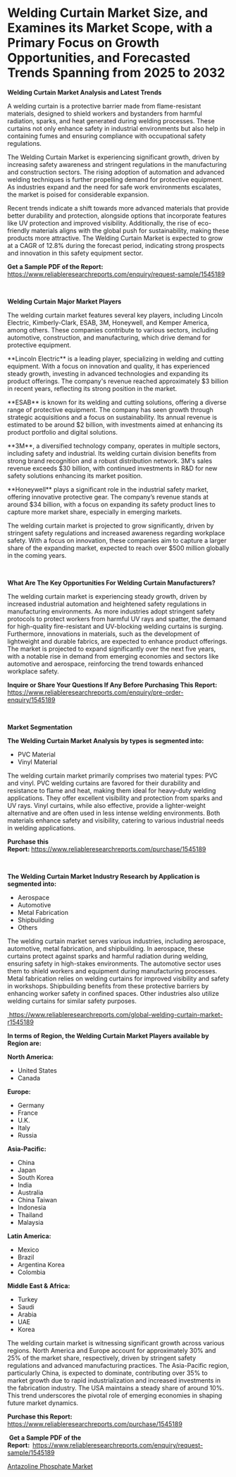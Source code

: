 <p><h1>Welding Curtain Market Size, and Examines its Market Scope, with a Primary Focus on Growth Opportunities, and Forecasted Trends Spanning from 2025 to 2032</h1></p><p><strong>Welding Curtain Market Analysis and Latest Trends</strong></p>
<p><p>A welding curtain is a protective barrier made from flame-resistant materials, designed to shield workers and bystanders from harmful radiation, sparks, and heat generated during welding processes. These curtains not only enhance safety in industrial environments but also help in containing fumes and ensuring compliance with occupational safety regulations.</p><p>The Welding Curtain Market is experiencing significant growth, driven by increasing safety awareness and stringent regulations in the manufacturing and construction sectors. The rising adoption of automation and advanced welding techniques is further propelling demand for protective equipment. As industries expand and the need for safe work environments escalates, the market is poised for considerable expansion.</p><p>Recent trends indicate a shift towards more advanced materials that provide better durability and protection, alongside options that incorporate features like UV protection and improved visibility. Additionally, the rise of eco-friendly materials aligns with the global push for sustainability, making these products more attractive. The Welding Curtain Market is expected to grow at a CAGR of 12.8% during the forecast period, indicating strong prospects and innovation in this safety equipment sector.</p></p>
<p><strong>Get a Sample PDF of the Report:&nbsp;</strong> <a href="https://www.reliableresearchreports.com/enquiry/request-sample/1545189?utm_campaign=1558&utm_medium=2&utm_source=Github&utm_content=ia&utm_term=31032025&utm_id=welding-curtain">https://www.reliableresearchreports.com/enquiry/request-sample/1545189</a></p>
<p>&nbsp;</p>
<p><strong>Welding Curtain Major Market Players</strong></p>
<p><p>The welding curtain market features several key players, including Lincoln Electric, Kimberly-Clark, ESAB, 3M, Honeywell, and Kemper America, among others. These companies contribute to various sectors, including automotive, construction, and manufacturing, which drive demand for protective equipment.</p><p>**Lincoln Electric** is a leading player, specializing in welding and cutting equipment. With a focus on innovation and quality, it has experienced steady growth, investing in advanced technologies and expanding its product offerings. The company's revenue reached approximately $3 billion in recent years, reflecting its strong position in the market.</p><p>**ESAB** is known for its welding and cutting solutions, offering a diverse range of protective equipment. The company has seen growth through strategic acquisitions and a focus on sustainability. Its annual revenue is estimated to be around $2 billion, with investments aimed at enhancing its product portfolio and digital solutions.</p><p>**3M**, a diversified technology company, operates in multiple sectors, including safety and industrial. Its welding curtain division benefits from strong brand recognition and a robust distribution network. 3M's sales revenue exceeds $30 billion, with continued investments in R&D for new safety solutions enhancing its market position.</p><p>**Honeywell** plays a significant role in the industrial safety market, offering innovative protective gear. The company’s revenue stands at around $34 billion, with a focus on expanding its safety product lines to capture more market share, especially in emerging markets.</p><p>The welding curtain market is projected to grow significantly, driven by stringent safety regulations and increased awareness regarding workplace safety. With a focus on innovation, these companies aim to capture a larger share of the expanding market, expected to reach over $500 million globally in the coming years.</p></p>
<p>&nbsp;</p>
<p><strong>What Are The Key Opportunities For Welding Curtain Manufacturers?</strong></p>
<p><p>The welding curtain market is experiencing steady growth, driven by increased industrial automation and heightened safety regulations in manufacturing environments. As more industries adopt stringent safety protocols to protect workers from harmful UV rays and spatter, the demand for high-quality fire-resistant and UV-blocking welding curtains is surging. Furthermore, innovations in materials, such as the development of lightweight and durable fabrics, are expected to enhance product offerings. The market is projected to expand significantly over the next five years, with a notable rise in demand from emerging economies and sectors like automotive and aerospace, reinforcing the trend towards enhanced workplace safety.</p></p>
<p><strong>Inquire or Share Your Questions If Any Before Purchasing This Report:</strong> <a href="https://www.reliableresearchreports.com/enquiry/pre-order-enquiry/1545189?utm_campaign=1558&utm_medium=2&utm_source=Github&utm_content=ia&utm_term=31032025&utm_id=welding-curtain">https://www.reliableresearchreports.com/enquiry/pre-order-enquiry/1545189</a></p>
<p>&nbsp;</p>
<p><strong>Market Segmentation</strong></p>
<p><strong>The Welding Curtain Market Analysis by types is segmented into:</strong></p>
<p><ul><li>PVC Material</li><li>Vinyl Material</li></ul></p>
<p><p>The welding curtain market primarily comprises two material types: PVC and vinyl. PVC welding curtains are favored for their durability and resistance to flame and heat, making them ideal for heavy-duty welding applications. They offer excellent visibility and protection from sparks and UV rays. Vinyl curtains, while also effective, provide a lighter-weight alternative and are often used in less intense welding environments. Both materials enhance safety and visibility, catering to various industrial needs in welding applications.</p></p>
<p><strong>Purchase this Report:&nbsp;</strong><a href="https://www.reliableresearchreports.com/purchase/1545189?utm_campaign=1558&utm_medium=2&utm_source=Github&utm_content=ia&utm_term=31032025&utm_id=welding-curtain">https://www.reliableresearchreports.com/purchase/1545189</a></p>
<p>&nbsp;</p>
<p><strong>The Welding Curtain Market Industry Research by Application is segmented into:</strong></p>
<p><ul><li>Aerospace</li><li>Automotive</li><li>Metal Fabrication</li><li>Shipbuilding</li><li>Others</li></ul></p>
<p><p>The welding curtain market serves various industries, including aerospace, automotive, metal fabrication, and shipbuilding. In aerospace, these curtains protect against sparks and harmful radiation during welding, ensuring safety in high-stakes environments. The automotive sector uses them to shield workers and equipment during manufacturing processes. Metal fabrication relies on welding curtains for improved visibility and safety in workshops. Shipbuilding benefits from these protective barriers by enhancing worker safety in confined spaces. Other industries also utilize welding curtains for similar safety purposes.</p></p>
<p><a href="https://www.reliableresearchreports.com/global-welding-curtain-market-r1545189?utm_campaign=1558&utm_medium=2&utm_source=Github&utm_content=ia&utm_term=31032025&utm_id=welding-curtain">&nbsp;https://www.reliableresearchreports.com/global-welding-curtain-market-r1545189</a></p>
<p><strong>In terms of Region, the Welding Curtain Market Players available by Region are:</strong></p>
<p>
    <p> <strong> North America: </strong>
        <ul>
            <li>United States</li>
            <li>Canada</li>
        </ul>
        </p> 
    <p> <strong> Europe: </strong>
        <ul>
            <li>Germany</li>
            <li>France</li>
            <li>U.K.</li>
            <li>Italy</li>
            <li>Russia</li>
        </ul>
        </p> 
    <p> <strong> Asia-Pacific: </strong>
        <ul>
            <li>China</li>
            <li>Japan</li>
            <li>South Korea</li>
            <li>India</li>
            <li>Australia</li>
            <li>China Taiwan</li>
            <li>Indonesia</li>
            <li>Thailand</li>
            <li>Malaysia</li>
        </ul>
        </p> 
    <p> <strong> Latin America: </strong>
        <ul>
            <li>Mexico</li>
            <li>Brazil</li>
            <li>Argentina Korea</li>
            <li>Colombia</li>
        </ul>
        </p> 
    <p> <strong> Middle East & Africa: </strong>
        <ul>
            <li>Turkey</li>
            <li>Saudi</li>
            <li>Arabia</li>
            <li>UAE</li>
            <li>Korea</li>
        </ul>
    </p>
    </p>
<p><p>The welding curtain market is witnessing significant growth across various regions. North America and Europe account for approximately 30% and 25% of the market share, respectively, driven by stringent safety regulations and advanced manufacturing practices. The Asia-Pacific region, particularly China, is expected to dominate, contributing over 35% to market growth due to rapid industrialization and increased investments in the fabrication industry. The USA maintains a steady share of around 10%. This trend underscores the pivotal role of emerging economies in shaping future market dynamics.</p></p>
<p><strong>Purchase this Report: </strong><a href="https://www.reliableresearchreports.com/purchase/1545189?utm_campaign=1558&utm_medium=2&utm_source=Github&utm_content=ia&utm_term=31032025&utm_id=welding-curtain">https://www.reliableresearchreports.com/purchase/1545189</a></p>
<p>&nbsp;<strong>Get a Sample PDF of the Report:&nbsp;&nbsp;</strong><a href="https://www.reliableresearchreports.com/enquiry/request-sample/1545189?utm_campaign=1558&utm_medium=2&utm_source=Github&utm_content=ia&utm_term=31032025&utm_id=welding-curtain">https://www.reliableresearchreports.com/enquiry/request-sample/1545189</a></p>
<p><strong></strong></p>
<p><p><a href="https://github.com/ryanbell8967/Market-Research-Report-List-1/blob/main/antazoline-phosphate-market.md?utm_campaign=1558&utm_medium=2&utm_source=Github&utm_content=ia&utm_term=31032025&utm_id=welding-curtain">Antazoline Phosphate Market</a></p></p>